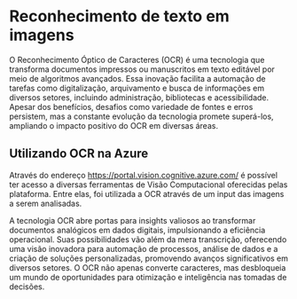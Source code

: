 
# Reconhecimento de texto em imagens



O Reconhecimento Óptico de Caracteres (OCR) é uma tecnologia que transforma documentos impressos ou manuscritos em texto editável por meio de algoritmos avançados. Essa inovação facilita a automação de tarefas como digitalização, arquivamento e busca de informações em diversos setores, incluindo administração, bibliotecas e acessibilidade. Apesar dos benefícios, desafios como variedade de fontes e erros persistem, mas a constante evolução da tecnologia promete superá-los, ampliando o impacto positivo do OCR em diversas áreas.

## Utilizando OCR na Azure

Através do endereço https://portal.vision.cognitive.azure.com/ é possível ter acesso a diversas ferramentas de Visão Computacional oferecidas pelas plataforma. Entre elas, foi utilizada a OCR através de um input das imagens a serem analisadas.

A tecnologia OCR abre portas para insights valiosos ao transformar documentos analógicos em dados digitais, impulsionando a eficiência operacional. Suas possibilidades vão além da mera transcrição, oferecendo uma visão inovadora para automação de processos, análise de dados e a criação de soluções personalizadas, promovendo avanços significativos em diversos setores. O OCR não apenas converte caracteres, mas desbloqueia um mundo de oportunidades para otimização e inteligência nas tomadas de decisões.




